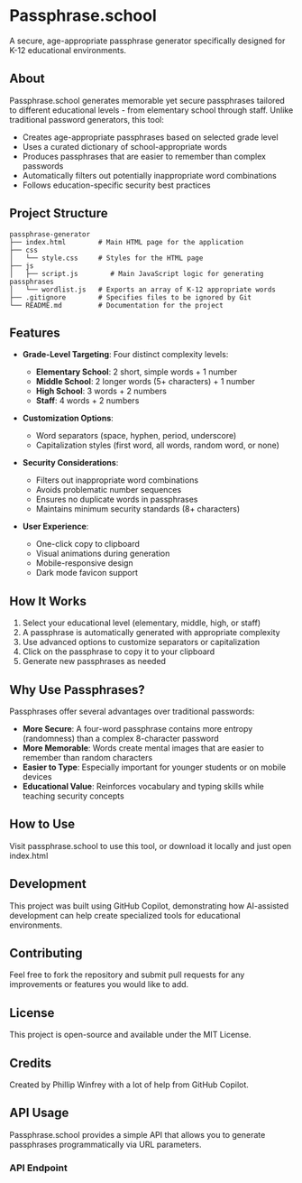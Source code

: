 # Passphrase.school

A secure, age-appropriate passphrase generator specifically designed for K-12 educational environments.

## About

Passphrase.school generates memorable yet secure passphrases tailored to different educational levels - from elementary school through staff. Unlike traditional password generators, this tool:

- Creates age-appropriate passphrases based on selected grade level
- Uses a curated dictionary of school-appropriate words
- Produces passphrases that are easier to remember than complex passwords
- Automatically filters out potentially inappropriate word combinations
- Follows education-specific security best practices

## Project Structure

```
passphrase-generator
├── index.html        # Main HTML page for the application
├── css
│   └── style.css     # Styles for the HTML page
├── js
│   ├── script.js        # Main JavaScript logic for generating passphrases
│   └── wordlist.js   # Exports an array of K-12 appropriate words
├── .gitignore        # Specifies files to be ignored by Git
└── README.md         # Documentation for the project
```

## Features

- **Grade-Level Targeting**: Four distinct complexity levels:
  - **Elementary School**: 2 short, simple words + 1 number
  - **Middle School**: 2 longer words (5+ characters) + 1 number
  - **High School**: 3 words + 2 numbers
  - **Staff**: 4 words + 2 numbers

- **Customization Options**:
  - Word separators (space, hyphen, period, underscore)
  - Capitalization styles (first word, all words, random word, or none)

- **Security Considerations**:
  - Filters out inappropriate word combinations
  - Avoids problematic number sequences
  - Ensures no duplicate words in passphrases
  - Maintains minimum security standards (8+ characters)

- **User Experience**:
  - One-click copy to clipboard
  - Visual animations during generation
  - Mobile-responsive design
  - Dark mode favicon support

## How It Works

1. Select your educational level (elementary, middle, high, or staff)
2. A passphrase is automatically generated with appropriate complexity
3. Use advanced options to customize separators or capitalization
4. Click on the passphrase to copy it to your clipboard
5. Generate new passphrases as needed

## Why Use Passphrases?

Passphrases offer several advantages over traditional passwords:

- **More Secure**: A four-word passphrase contains more entropy (randomness) than a complex 8-character password
- **More Memorable**: Words create mental images that are easier to remember than random characters
- **Easier to Type**: Especially important for younger students or on mobile devices
- **Educational Value**: Reinforces vocabulary and typing skills while teaching security concepts

## How to Use

Visit passphrase.school to use this tool, or download it locally and just open index.html

## Development

This project was built using GitHub Copilot, demonstrating how AI-assisted development can help create specialized tools for educational environments.

## Contributing

Feel free to fork the repository and submit pull requests for any improvements or features you would like to add.

## License

This project is open-source and available under the MIT License.

## Credits

Created by Phillip Winfrey with a lot of help from GitHub Copilot.

## API Usage

Passphrase.school provides a simple API that allows you to generate passphrases programmatically via URL parameters.

### API Endpoint
